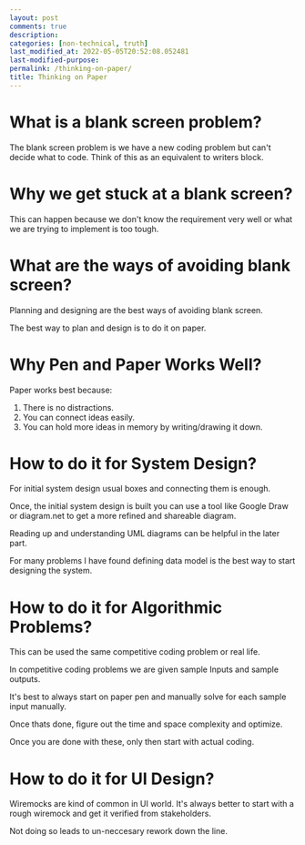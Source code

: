 ```yaml
---
layout: post
comments: true
description:
categories: [non-technical, truth]
last_modified_at: 2022-05-05T20:52:08.052481
last-modified-purpose:
permalink: /thinking-on-paper/
title: Thinking on Paper
---
```


# What is a blank screen problem?

The blank screen problem is we have a new coding problem but can't decide what to code. Think of this as an equivalent to writers block.

# Why we get stuck at a blank screen?

This can happen because we don't know the requirement very well or what we are trying to implement is too tough.

# What are the ways of avoiding blank screen?

Planning and designing are the best ways of avoiding blank screen.

The best way to plan and design is to do it on paper.

# Why Pen and Paper Works Well?

Paper works best because:

1. There is no distractions.
2. You can connect ideas easily.
3. You can hold more ideas in memory by writing/drawing it down.

# How to do it for System Design?

For initial system design usual boxes and connecting them is enough.

Once, the initial system design is built you can use a tool like Google Draw or diagram.net to get a more refined and shareable diagram.

Reading up and understanding UML diagrams can be helpful in the later part.

For many problems I have found defining data model is the best way to start designing the system.

# How to do it for Algorithmic Problems?

This can be used the same competitive coding problem or real life.

In competitive coding problems we are given sample Inputs and sample outputs.

It's best to always start on paper pen and manually solve for each sample input manually.

Once thats done, figure out the time and space complexity and optimize.

Once you are done with these, only then start with actual coding.

# How to do it for UI Design?

Wiremocks are kind of common in UI world. It's always better to start with a rough wiremock and get it verified from stakeholders.

Not doing so leads to un-neccesary rework down the line.